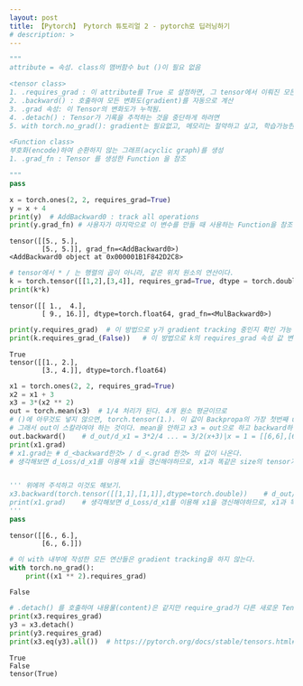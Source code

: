 ```yaml
---
layout: post
title: 【Pytorch】 Pytorch 튜토리얼 2 - pytorch로 딥러닝하기
# description: > 
---
```



```python
"""
attribute = 속성. class의 맴버함수 but ()이 필요 없음

<tensor class>
1. .requires_grad : 이 attribute를 True 로 설정하면, 그 tensor에서 이뤄진 모든 연산들을 추적(track)하기 시작
2. .backward() : 호출하여 모든 변화도(gradient)를 자동으로 계산
3. .grad 속성: 이 Tensor의 변화도가 누적됨.
4. .detach() : Tensor가 기록을 추적하는 것을 중단하게 하려면
5. with torch.no_grad(): gradient는 필요없고, 메모리는 절약하고 싶고, 학습가능한 매개변수로 찾고 싶을때.

<Function class>
부호화(encode)하여 순환하지 않는 그래프(acyclic graph)를 생성
1. .grad_fn : Tensor 를 생성한 Function 을 참조

"""
pass
```


```python
x = torch.ones(2, 2, requires_grad=True)
y = x + 4
print(y)  # AddBackward0 : track all operations
print(y.grad_fn) # 사용자가 마지막으로 이 변수를 만들 때 사용하는 Function을 참조한다. (기억해 놓는다.)
```

    tensor([[5., 5.],
            [5., 5.]], grad_fn=<AddBackward0>)
    <AddBackward0 object at 0x000001B1F842D2C8>
    


```python
# tensor에서 * / 는 행렬의 곱이 아니라, 같은 위치 원소의 연산이다.
k = torch.tensor([[1,2],[3,4]], requires_grad=True, dtype = torch.double)
print(k*k)
```

    tensor([[ 1.,  4.],
            [ 9., 16.]], dtype=torch.float64, grad_fn=<MulBackward0>)
    


```python
print(y.requires_grad)  # 이 방법으로 y가 gradient tracking 중인지 확인 가능
print(k.requires_grad_(False))   # 이 방법으로 k의 requires_grad 속성 값 변경 가능
```

    True
    tensor([[1., 2.],
            [3., 4.]], dtype=torch.float64)
    


```python
x1 = torch.ones(2, 2, requires_grad=True)
x2 = x1 + 3
x3 = 3*(x2 ** 2)
out = torch.mean(x3)  # 1/4 처리가 된다. 4개 원소 평균이므로
# ()에 아무것도 넣지 않으면, torch.tensor(1.). 이 값이 Backpropa의 가장 첫번째 upstream gradient이다.
# 그래서 out이 스칼라여야 하는 것이다. mean을 안하고 x3 = out으로 하고 backward하면, 계산 불가.
out.backward()    # d_out/d_x1 = 3*2/4 ... = 3/2(x+3)|x = 1 = [[6,6],[6,6]]
print(x1.grad)    
# x1.grad는 # d_<backward한것> / d_<.grad 한것> 의 값이 나온다. 
# 생각해보면 d_Loss/d_x1를 이용해 x1을 갱신해야하므로, x1과 똑같은 size의 tensor가 print된다


''' 위에꺼 주석하고 이것도 해보기.
x3.backward(torch.tensor([[1,1],[1,1]],dtype=torch.double))    # d_out/d_x1 = 3*2/4 ... = 3/2(x+3)|x = 1 = [[6,6],[6,6]]
print(x1.grad)    # 생각해보면 d_Loss/d_x1를 이용해 x1을 갱신해야하므로, x1과 똑같은 size의 tensor가 print된다
'''
pass
```

    tensor([[6., 6.],
            [6., 6.]])
    


```python
# 이 with 내부에 작성한 모든 연산들은 gradient tracking을 하지 않는다.
with torch.no_grad():
    print((x1 ** 2).requires_grad)
```

    False
    


```python
# .detach() 를 호출하여 내용물(content)은 같지만 require_grad가 다른 새로운 Tensor를 가져옵니다
print(x3.requires_grad)
y3 = x3.detach()
print(y3.requires_grad)
print(x3.eq(y3).all())  # https://pytorch.org/docs/stable/tensors.html#torch.BoolTensor
```

    True
    False
    tensor(True)
    


```python

```
